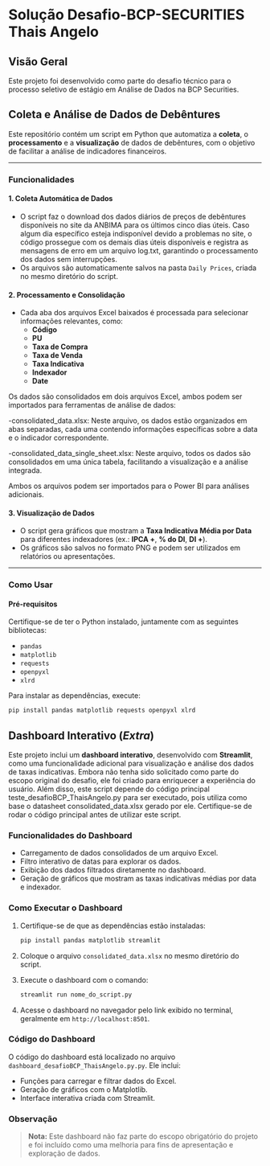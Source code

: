 # Solução Desafio-BCP-SECURITIES Thais Angelo

## Visão Geral
Este projeto foi desenvolvido como parte do desafio técnico para o processo seletivo de estágio em Análise de Dados na BCP Securities.

## Coleta e Análise de Dados de Debêntures

Este repositório contém um script em Python que automatiza a **coleta**, o **processamento** e a **visualização** de dados de debêntures, com o objetivo de facilitar a análise de indicadores financeiros.

---

### Funcionalidades

#### 1. **Coleta Automática de Dados**
- O script faz o download dos dados diários de preços de debêntures disponíveis no site da ANBIMA para os últimos cinco dias úteis. Caso algum dia específico esteja indisponível devido a problemas no site, o código prossegue com os demais dias úteis disponíveis e registra as mensagens de erro em um arquivo log.txt, garantindo o processamento dos dados sem interrupções.
- Os arquivos são automaticamente salvos na pasta `Daily Prices`, criada no mesmo diretório do script.

#### 2. **Processamento e Consolidação**
- Cada aba dos arquivos Excel baixados é processada para selecionar informações relevantes, como:
  - **Código**
  - **PU**
  - **Taxa de Compra**
  - **Taxa de Venda**
  - **Taxa Indicativa**
  - **Indexador**
  - **Date**

Os dados são consolidados em dois arquivos Excel, ambos podem ser importados para ferramentas de análise de dados:

-consolidated_data.xlsx: Neste arquivo, os dados estão organizados em abas separadas, cada uma contendo informações específicas sobre a data e o indicador correspondente.

-consolidated_data_single_sheet.xlsx: Neste arquivo, todos os dados são consolidados em uma única tabela, facilitando a visualização e a análise integrada.

Ambos os arquivos podem ser importados para o Power BI para análises adicionais.

#### 3. **Visualização de Dados**
- O script gera gráficos que mostram a **Taxa Indicativa Média por Data** para diferentes indexadores (ex.: **IPCA +**, **% do DI**, **DI +**).
- Os gráficos são salvos no formato PNG e podem ser utilizados em relatórios ou apresentações.

---

### Como Usar

#### **Pré-requisitos**
Certifique-se de ter o Python instalado, juntamente com as seguintes bibliotecas:

- `pandas`
- `matplotlib`
- `requests`
- `openpyxl`
- `xlrd`

Para instalar as dependências, execute:

```bash
pip install pandas matplotlib requests openpyxl xlrd
```

## Dashboard Interativo (*Extra*)

Este projeto inclui um **dashboard interativo**, desenvolvido com **Streamlit**, como uma funcionalidade adicional para visualização e análise dos dados de taxas indicativas. Embora não tenha sido solicitado como parte do escopo original do desafio, ele foi criado para enriquecer a experiência do usuário. Além disso, este script depende do código principal teste_desafioBCP_ThaisAngelo.py para ser executado, pois utiliza como base o datasheet consolidated_data.xlsx gerado por ele. Certifique-se de rodar o código principal antes de utilizar este script.

### Funcionalidades do Dashboard

- Carregamento de dados consolidados de um arquivo Excel.
- Filtro interativo de datas para explorar os dados.
- Exibição dos dados filtrados diretamente no dashboard.
- Geração de gráficos que mostram as taxas indicativas médias por data e indexador.

### Como Executar o Dashboard

1. Certifique-se de que as dependências estão instaladas:
    ```bash
    pip install pandas matplotlib streamlit
    ```

2. Coloque o arquivo `consolidated_data.xlsx` no mesmo diretório do script.

3. Execute o dashboard com o comando:
    ```bash
    streamlit run nome_do_script.py
    ```

4. Acesse o dashboard no navegador pelo link exibido no terminal, geralmente em `http://localhost:8501`.

### Código do Dashboard

O código do dashboard está localizado no arquivo `dashboard_desafioBCP_ThaisAngelo.py.py`. Ele inclui:

- Funções para carregar e filtrar dados do Excel.
- Geração de gráficos com o Matplotlib.
- Interface interativa criada com Streamlit.

### Observação

> **Nota:** Este dashboard não faz parte do escopo obrigatório do projeto e foi incluído como uma melhoria para fins de apresentação e exploração de dados.

